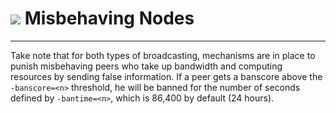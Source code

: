 # <img class="dcr-icon" src="/img/dcr-icons/Transactions.svg" /> Misbehaving Nodes

---

<!-- TODO jholdstock: I dont think decred has -banscore or -bantime -->
Take note that for both types of broadcasting,
mechanisms are in place to punish misbehaving peers who take up
bandwidth and computing resources by sending false information.
If a peer gets a banscore above the `-banscore=<n>` threshold,
he will be banned for the number of seconds defined by `-bantime=<n>`,
which is 86,400 by default (24 hours).
